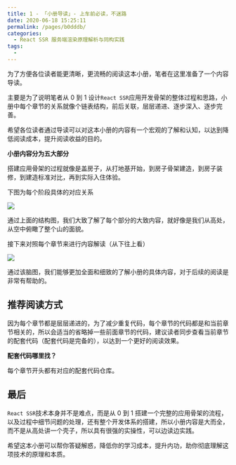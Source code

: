 ```yaml
---
title: 1 - 「小册导读」- 上车前必读，不迷路
date: 2020-06-18 15:25:11
permalink: /pages/b0dddb/
categories:
  - React SSR 服务端渲染原理解析与同构实践
tags:
  - 
---
```

为了方便各位读者能更清晰，更流畅的阅读这本小册，笔者在这里准备了一个内容导读。

主要是为了说明笔者从 0 到 1 设计`React SSR`应用开发骨架的整体过程和思路，小册中每个章节的关系就像个链表结构，前后关联，层层递进、逐步深入、逐步完善。

希望各位读者通过导读可以对这本小册的内容有一个宏观的了解和认知，以达到降低阅读成本，提升阅读收益的目的。

**小册内容分为五大部分**

搭建应用骨架的过程就像是盖房子，从打地基开始，到房子骨架建造，到房子装修，到建造标准对比，再到实际入住体验。

下图为每个阶段具体的对应关系

![](https://user-gold-cdn.xitu.io/2020/3/10/170c3b948f26edd3?w=857&h=828&f=png&s=80955)

通过上面的结构图，我们大致了解了每个部分的大致内容，就好像是我们从高处，从空中俯瞰了整个山的面貌。

接下来对照每个章节来进行内容解读（从下往上看）

![](https://user-gold-cdn.xitu.io/2020/3/10/170c3f25b7b346e7?w=3040&h=2148&f=png&s=670268)

通过该脑图，我们能够更加全面和细致的了解小册的具体内容，对于后续的阅读是非常有帮助的。

## 推荐阅读方式

因为每个章节都是层层递进的，为了减少重复代码，每个章节的代码都是和当前章节相关的，所以会适当的省略掉一些前面章节的代码，建议读者同步查看当前章节的配套代码（配套代码是完备的），以达到一个更好的阅读效果。

**配套代码哪里找？**

每个章节开头都有对应的配套代码仓库。

## 最后

`React SSR`技术本身并不是难点，而是从 0 到 1 搭建一个完整的应用骨架的流程，以及过程中细节问题的处理，还有整个开发体系的搭建，所以小册内容是大而全，而不是从高处讲一个壳子，所以具有很强的实操性，可以边读边实践。

希望这本小册可以帮你答疑解惑，降低你的学习成本，提升内功，助你彻底理解这项技术的原理和本质。